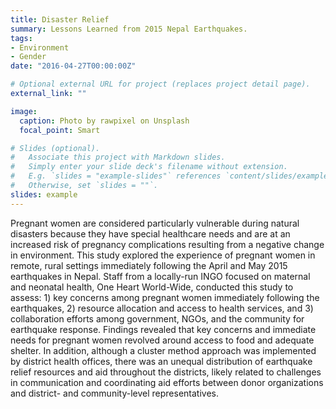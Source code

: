 ```yaml
---
title: Disaster Relief
summary: Lessons Learned from 2015 Nepal Earthquakes.
tags:
- Environment
- Gender
date: "2016-04-27T00:00:00Z"

# Optional external URL for project (replaces project detail page).
external_link: ""

image:
  caption: Photo by rawpixel on Unsplash
  focal_point: Smart

# Slides (optional).
#   Associate this project with Markdown slides.
#   Simply enter your slide deck's filename without extension.
#   E.g. `slides = "example-slides"` references `content/slides/example-slides.md`.
#   Otherwise, set `slides = ""`.
slides: example
---
```


Pregnant women are considered particularly vulnerable during natural disasters because they have special healthcare needs and are at an increased risk of pregnancy complications resulting from a negative change in environment. This study explored the experience of pregnant women in remote, rural settings immediately following the April and May 2015 earthquakes in Nepal. Staff from a locally-run INGO focused on maternal and neonatal health, One Heart World-Wide, conducted this study to assess: 1) key concerns among pregnant women immediately following the earthquakes,  2) resource allocation and access to health services, and 3) collaboration efforts among government, NGOs, and the community for earthquake response. Findings revealed that key concerns and immediate needs for pregnant women revolved around access to food and adequate shelter. In addition, although a cluster method approach was implemented by district health offices, there was an unequal distribution of earthquake relief resources and aid throughout the districts, likely related to challenges in communication and coordinating aid efforts between donor organizations and district- and community-level representatives.